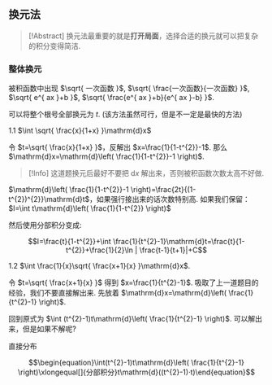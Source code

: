 

## 换元法
> [!Abstract]
> 换元法最重要的就是**打开局面**，选择合适的换元就可以把复杂的积分变得简洁.

### 整体换元

被积函数中出现 $\sqrt{ 一次函数 }$, $\sqrt{ \frac{一次函数}{一次函数} }$, $\sqrt{ e^{ ax }+b }$, $\sqrt{ \frac{e^{ ax }+b}{e^{ ax }-b} }$.

可以将整个根号全部换元为 $t$. (该方法虽然可行，但是不一定是最快的方法)

1.1 $\int \sqrt{ \frac{x}{1+x} }\mathrm{d}x$

令 $t=\sqrt{ \frac{x}{1+x} }$，反解出 $x=\frac{1}{1-t^{2}}-1$. 那么 $\mathrm{d}x=\mathrm{d}\left( \frac{1}{1-t^{2}}-1 \right)$.

> [!Info]
> 这道题换元后最好不要把 $\mathrm{d}x$ 解出来，否则被积函数次数太高不好做.

$\mathrm{d}\left( \frac{1}{1-t^{2}}-1 \right)=\frac{2t}{(1-t^{2})^{2}}\mathrm{d}t$，如果强行接出来的话次数特别高. 如果我们保留：$I=\int t\mathrm{d}\left( \frac{1}{1-t^{2}} \right)$

然后使用分部积分变成:

$$I=\frac{t}{1-t^{2}}+\int \frac{1}{t^{2}-1}\mathrm{d}t=\frac{t}{1-t^{2}}+\frac{1}{2}\ln | \frac{t-1}{t+1}|+C$$

1.2 $\int \frac{1}{x}\sqrt{ \frac{x+1}{x} }\mathrm{d}x$.

令 $t=\sqrt{ \frac{x+1}{x} }$ 得到 $x=\frac{1}{t^{2}-1}$. 吸取了上一道题目的经验，我们不要直接解出来. 先放着 $\mathrm{d}x=\mathrm{d}\left( \frac{1}{t^{2}-1} \right)$.

回到原式为 $\int (t^{2}-1)t\mathrm{d}\left( \frac{1}{t^{2}-1} \right)$. 可以解出来，但是如果不解呢?

直接分布

$$\begin{equation}\int(t^{2}-1)t\mathrm{d}\left( \frac{1}{t^{2}-1} \right)\xlongequal[]{分部积分}t\mathrm{d}((t^{2}-1)·t)\end{equation}$$


